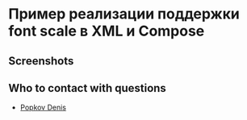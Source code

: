 # Пример реализации поддержки font scale в XML и Compose

## Screenshots

## Who to contact with questions

* [Popkov Denis](https://t.me/MolodoyDenis)
